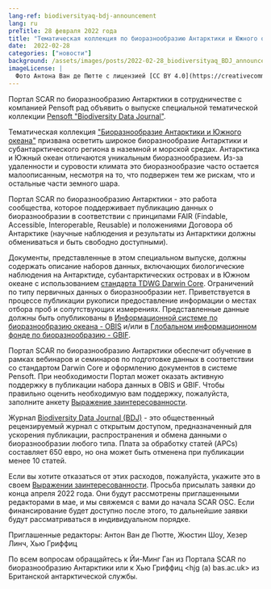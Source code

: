 ```yaml
---
lang-ref: biodiversityaq-bdj-announcement
lang: ru
preTitle: 28 февраля 2022 года
title: "Тематическая коллекция по биоразнообразию Антарктики и Южного океана - Biodiversity Data Journal"
date:  2022-02-28
categories: ["новости"]
background: /assets/images/posts/2022-02-28_biodiversityaq_BDJ_announcement.jpg
imageLicense: |
  Фото Антона Ван де Пютте с лицензией [CC BY 4.0](https://creativecommons.org/licenses/by/4.0/)
---
```


Портал SCAR по биоразнообразию Антарктики в сотрудничестве с компанией Pensoft рад объявить о выпуске специальной тематической коллекции [Pensoft "Biodiversity Data Journal"](https://bdj.pensoft.net/).

Тематическая коллекция ["Биоразнообразие Антарктики и Южного океана"](https://bdj.pensoft.net/topical_collection/143/) призвана осветить широкое биоразнообразие Антарктики и субантарктического региона в наземной и морской средах. Антарктика и Южный океан отличаются уникальным биоразнообразием. Из-за удаленности и суровости климата это биоразнообразие часто остается малоописанным, несмотря на то, что подвержен тем же рискам, что и остальные части земного шара.

Портал SCAR по биоразнообразию Антарктики  - это работа сообщества, которое поддерживает публикацию данных о биоразнообразии в соответствии с принципами FAIR (Findable, Accessible, Interoperable, Reusable) и положениями Договора об Антарктике (научные наблюдения и результаты из Антарктики должны обмениваться и быть свободно доступными).

Документы, представленные в этом специальном выпуске, должны содержать описание наборов данных, включающих биологические наблюдения на Антарктиде, субантарктических островах и в Южном океане с использованием [стандарта TDWG Darwin Core](https://dwc.tdwg.org/). Ограничений по типу первичных данных о биоразнообразии нет. Приветствуется в процессе публикации рукописи предоставление информации о местах отбора проб и сопутствующих измерениях. Представленные данные должны быть опубликованы в [Информационной системе по биоразнообразию океана - OBIS](http://www.obis.org/) и/или в [Глобальном информационном фонде по биоразнообразию - GBIF](http://www.gbif.org/ru).

Портал SCAR по биоразнообразию Антарктики обеспечит обучение в рамках вебинаров и семинаров по подготовке данных в соответствии со стандартом Darwin Core и оформлению документов в системе Pensoft. При необходимости Портал может оказать активную поддержку в публикации набора данных в OBIS и GBIF. Чтобы правильно оценить необходимую вам поддержку, пожалуйста, заполните анкету [Выражение заинтересованности](https://forms.gle/zddVfPt3Bj7sZ4ya7).

Журнал [Biodiversity Data Journal (BDJ)](https://bdj.pensoft.net/) - это общественный рецензируемый журнал с открытым доступом, предназначенный для ускорения публикации, распространения и обмена данными о биоразнообразии любого типа. Плата за обработку статей (APCs) составляет 650 евро, но она может быть отменена при публикации менее 10 статей. 

Если вы хотите отказаться от этих расходов, пожалуйста, укажите это в своем [Выражении заинтересованности](https://forms.gle/zddVfPt3Bj7sZ4ya7). Просьба присылать заявки до конца апреля 2022 года. Они будут рассмотрены приглашенными редакторами в мае, и мы свяжемся с вами до начала SCAR OSC. Если финансирование будет доступно после этого, то дальнейшие заявки будут рассматриваться в индивидуальном порядке.

Приглашенные редакторы:
Антон Ван де Пютте, Жюстин Шоу, Хезер Линч, Хью Гриффиц

По всем вопросам обращайтесь к Йи-Минг Ган из Портала SCAR по биоразнообразию Антарктики или к Хью Гриффиц <hjg (a) bas.ac.uk> из Британской антарктической службы.



